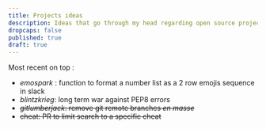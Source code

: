 ```yaml
---
title: Projects ideas
description: Ideas that go through my head regarding open source projects I can start or contribute to
dropcaps: false
published: true
draft: true
---
```


Most recent on top :

- *emospark* : function to format a number list as a 2 row emojis sequence in slack
- *blintzkrieg*: long term war against PEP8 errors
- ~~*gitlumberjack*: remove git remote branches *en masse*~~
- ~~cheat: PR to limit search to a specific cheat~~

